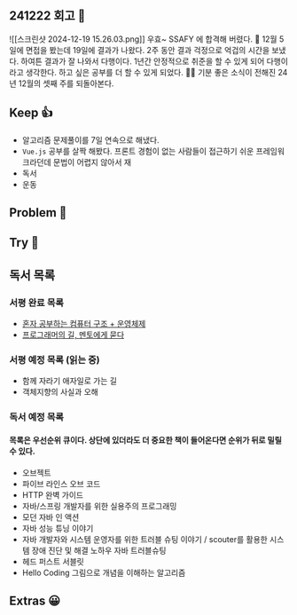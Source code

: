 ## 241222 회고 💬
![[스크린샷 2024-12-19 15.26.03.png]]
우효~ SSAFY 에 합격해 버렸다. 🙌 12월 5일에 면접을 봤는데 19일에 결과가 나왔다. 2주 동안 결과 걱정으로 억겁의 시간을 보냈다. 하여튼 결과가 잘 나와서 다행이다. 1년간 안정적으로 취준을 할 수 있게 되어 다행이라고 생각한다. 하고 싶은 공부를 더 할 수 있게 되었다. 🧑‍💻 기분 좋은 소식이 전해진 24년 12월의 셋째 주를 되돌아본다.

## Keep 👍
- 알고리즘 문제풀이를 7일 연속으로 해냈다.
- `Vue.js` 공부를 살짝 해봤다. 프론트 경험이 없는 사람들이 접근하기 쉬운 프레임워크라던데 문법이 어렵지 않아서 재
- 독서
- 운동

## Problem 🤢

## Try 🧚

## 독서 목록

### 서평 완료 목록
- [혼자 공부하는 컴퓨터 구조 + 운영체제](https://velog.io/@regular_jk_kim/혼자-공부하는-컴퓨터-구조-운영체제-를-읽고)
- [프로그래머의 길, 멘토에게 묻다](https://velog.io/@regular_jk_kim/프로그래머의-길-멘토에게-묻다-를-읽고-24jpq345)

###  서평 예정 목록 (읽는 중) 
- 함께 자라기 애자일로 가는 길
- 객체지향의 사실과 오해

### 독서 예정 목록
#### 목록은 우선순위 큐이다. 상단에 있더라도 더 중요한 책이 들어온다면 순위가 뒤로 밀릴 수 있다.
- 오브젝트
- 파이브 라인스 오브 코드
- HTTP 완벽 가이드
- 자바/스프링 개발자를 위한 실용주의 프로그래밍
- 모던 자바 인 액션
- 자바 성능 튜닝 이야기 
- 자바 개발자와 시스템 운영자를 위한 트러블 슈팅 이야기 / scouter를 활용한 시스템 장애 진단 및 해결 노하우 자바 트러블슈팅
- 헤드 퍼스트 서블릿
- Hello Coding 그림으로 개념을 이해하는 알고리즘


## Extras 😀



